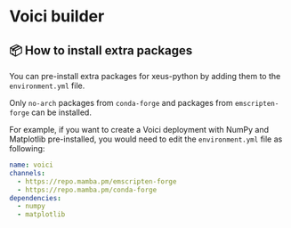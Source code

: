 # Voici builder

## 📦 How to install extra packages

You can pre-install extra packages for xeus-python by adding them to the ``environment.yml`` file.

Only ``no-arch`` packages from ``conda-forge`` and packages from ``emscripten-forge`` can be installed.

For example, if you want to create a Voici deployment with NumPy and Matplotlib pre-installed, you would need to edit the ``environment.yml`` file as following:

```yml
name: voici
channels:
  - https://repo.mamba.pm/emscripten-forge
  - https://repo.mamba.pm/conda-forge
dependencies:
  - numpy
  - matplotlib
```
